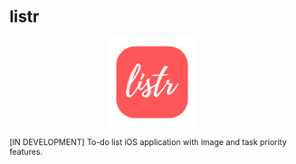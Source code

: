 # listr

<p align="center">
<img src="screenshots/logo.png" width="160" height="160">
</p>

[IN DEVELOPMENT] To-do list iOS application with image and task priority features.
